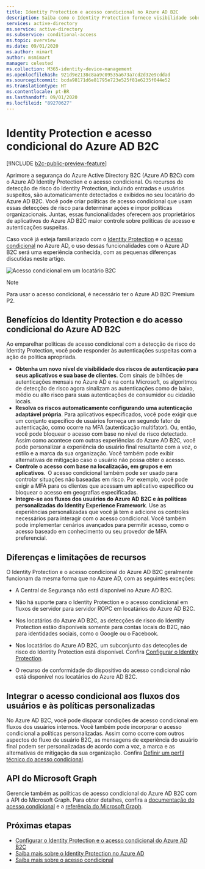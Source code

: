 ```yaml
---
title: Identity Protection e acesso condicional no Azure AD B2C
description: Saiba como o Identity Protection fornece visibilidade sobre as entradas suspeitas e as detecções de risco. Descubra como o acesso condicional permite que você imponha políticas organizacionais com base em eventos de risco nos seus locatários do Azure AD B2C.
services: active-directory
ms.service: active-directory
ms.subservice: conditional-access
ms.topic: overview
ms.date: 09/01/2020
ms.author: mimart
author: msmimart
manager: celested
ms.collection: M365-identity-device-management
ms.openlocfilehash: 921d9e2138c8aa9c09535a673a7cd2d32e9cddad
ms.sourcegitcommit: bcda98171d6e81795e723e525f81e6235f044e52
ms.translationtype: HT
ms.contentlocale: pt-BR
ms.lasthandoff: 09/01/2020
ms.locfileid: "89270627"
---
```

# <a name="identity-protection-and-conditional-access-for-azure-ad-b2c"></a>Identity Protection e acesso condicional do Azure AD B2C

[!INCLUDE [b2c-public-preview-feature](../../includes/active-directory-b2c-public-preview.md)]

Aprimore a segurança do Azure Active Directory B2C (Azure AD B2C) com o Azure AD Identity Protection e o acesso condicional. Os recursos de detecção de risco do Identity Protection, incluindo entradas e usuários suspeitos, são automaticamente detectados e exibidos no seu locatário do Azure AD B2C. Você pode criar políticas de acesso condicional que usam essas detecções de risco para determinar ações e impor políticas organizacionais. Juntas, essas funcionalidades oferecem aos proprietários de aplicativos do Azure AD B2C maior controle sobre políticas de acesso e autenticações suspeitas.
  
Caso você já esteja familiarizado com o [Identity Protection](../active-directory/identity-protection/overview-identity-protection.md) e o [acesso condicional](../active-directory/conditional-access/overview.md) no Azure AD, o uso dessas funcionalidades com o Azure AD B2C será uma experiência conhecida, com as pequenas diferenças discutidas neste artigo.

![Acesso condicional em um locatário B2C](media/conditional-access-identity-protection-overview/conditional-access-b2c.png)

> [!NOTE]
> Para usar o acesso condicional, é necessário ter o Azure AD B2C Premium P2.

## <a name="benefits-of-identity-protection-and-conditional-access-for-azure-ad-b2c"></a>Benefícios do Identity Protection e do acesso condicional do Azure AD B2C  

Ao emparelhar políticas de acesso condicional com a detecção de risco do Identity Protection, você pode responder às autenticações suspeitas com a ação de política apropriada.

- **Obtenha um novo nível de visibilidade dos riscos de autenticação para seus aplicativos e sua base de clientes**. Com sinais de bilhões de autenticações mensais no Azure AD e na conta Microsoft, os algoritmos de detecção de risco agora sinalizam as autenticações como de baixo, médio ou alto risco para suas autenticações de consumidor ou cidadão locais.
- **Resolva os riscos automaticamente configurando uma autenticação adaptável própria**. Para aplicativos especificados, você pode exigir que um conjunto específico de usuários forneça um segundo fator de autenticação, como ocorre na MFA (autenticação multifator). Ou, então, você pode bloquear o acesso com base no nível de risco detectado. Assim como acontece com outras experiências do Azure AD B2C, você pode personalizar a experiência do usuário final resultante com a voz, o estilo e a marca da sua organização. Você também pode exibir alternativas de mitigação caso o usuário não possa obter o acesso.
- **Controle o acesso com base na localização, em grupos e em aplicativos**.  O acesso condicional também pode ser usado para controlar situações não baseadas em risco. Por exemplo, você pode exigir a MFA para os clientes que acessam um aplicativo específico ou bloquear o acesso em geografias especificadas.
- **Integre-se aos fluxos dos usuários do Azure AD B2C e às políticas personalizadas do Identity Experience Framework**. Use as experiências personalizadas que você já tem e adicione os controles necessários para interagir com o acesso condicional. Você também pode implementar cenários avançados para permitir acesso, como o acesso baseado em conhecimento ou seu provedor de MFA preferencial.

## <a name="feature-differences-and-limitations"></a>Diferenças e limitações de recursos

O Identity Protection e o acesso condicional do Azure AD B2C geralmente funcionam da mesma forma que no Azure AD, com as seguintes exceções:

- A Central de Segurança não está disponível no Azure AD B2C.

- Não há suporte para o Identity Protection e o acesso condicional em fluxos de servidor para servidor ROPC em locatários do Azure AD B2C.

- Nos locatários do Azure AD B2C, as detecções de risco do Identity Protection estão disponíveis somente para contas locais do B2C, não para identidades sociais, como o Google ou o Facebook.

- Nos locatários do Azure AD B2C, um subconjunto das detecções de risco do Identity Protection está disponível. Confira [Configurar o Identity Protection](conditional-access-identity-protection-setup.md#set-up-identity-protection).

- O recurso de conformidade do dispositivo do acesso condicional não está disponível nos locatários do Azure AD B2C.


## <a name="integrate-conditional-access-with-user-flows-and-custom-policies"></a>Integrar o acesso condicional aos fluxos dos usuários e às políticas personalizadas

No Azure AD B2C, você pode disparar condições de acesso condicional em fluxos dos usuários internos. Você também pode incorporar o acesso condicional a políticas personalizadas. Assim como ocorre com outros aspectos do fluxo de usuário B2C, as mensagens de experiência do usuário final podem ser personalizadas de acordo com a voz, a marca e as alternativas de mitigação da sua organização. Confira [Definir um perfil técnico do acesso condicional](conditional-access-technical-profile.md).

## <a name="microsoft-graph-api"></a>API do Microsoft Graph

Gerencie também as políticas de acesso condicional do Azure AD B2C com a API do Microsoft Graph. Para obter detalhes, confira a [documentação do acesso condicional](../active-directory/conditional-access/overview.md) e a [referência do Microsoft Graph](https://docs.microsoft.com/graph/api/resources/conditionalaccesspolicy?view=graph-rest-beta.md).

## <a name="next-steps"></a>Próximas etapas

- [Configurar o Identity Protection e o acesso condicional do Azure AD B2C](conditional-access-identity-protection-setup.md)
- [Saiba mais sobre o Identity Protection no Azure AD](../active-directory/identity-protection/overview-identity-protection.md)
- [Saiba mais sobre o acesso condicional](../active-directory/conditional-access/overview.md)
